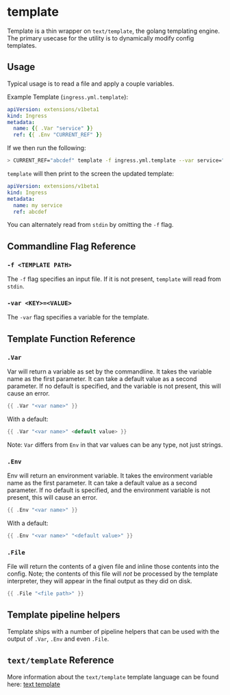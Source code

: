 template
========

Template is a thin wrapper on `text/template`, the golang templating engine. The primary usecase for the utility is to dynamically modify config templates.

## Usage

Typical usage is to read a file and apply a couple variables.

Example Template (`ingress.yml.template`):

```yaml
apiVersion: extensions/v1beta1
kind: Ingress
metadata:
  name: {{ .Var "service" }}
  ref: {{ .Env "CURRENT_REF" }}
```

If we then run the following:

```bash
> CURRENT_REF="abcdef" template -f ingress.yml.template --var service="my service"
```

`template` will then print to the screen the updated template:

```yaml
apiVersion: extensions/v1beta1
kind: Ingress
metadata:
  name: my service
  ref: abcdef
```

You can alternately read from `stdin` by omitting the `-f` flag.

## Commandline Flag Reference

### `-f <TEMPLATE PATH>`

The `-f` flag specifies an input file. If it is not present, `template` will read from `stdin`.

### `-var <KEY>=<VALUE>`

The `-var` flag specifies a variable for the template.

## Template Function Reference

### `.Var`

Var will return a variable as set by the commandline. It takes the variable name as the first parameter. It can take a default value as a second parameter. If no default is specified, and the variable is not present, this will cause an error.

```go
{{ .Var "<var name>" }}
```

With a default:

```go
{{ .Var "<var name>" <default value> }}
```

Note: `Var` differs from `Env` in that var values can be any type, not just strings. 

### `.Env`

Env will return an environment variable. It takes the environment variable name as the first parameter. It can take a default value as a second parameter. If no default is specified, and the environment variable is not present, this will cause an error.

```go
{{ .Env "<var name>" }}
```

With a default:

```go
{{ .Env "<var name>" "<default value>" }}
```

### `.File`

File will return the contents of a given file and inline those contents into the config. Note; the contents of this file will *not* be processed by the template interpreter, they will appear in the final output as they did on disk.

```go
{{ .File "<file path>" }}
```

## Template pipeline helpers

Template ships with a number of pipeline helpers that can be used with the output of `.Var`, `.Env` and even `.File`.

## `text/template` Reference

More information about the `text/template` template language can be found here: [text template](https://golang.org/pkg/text/template/)
